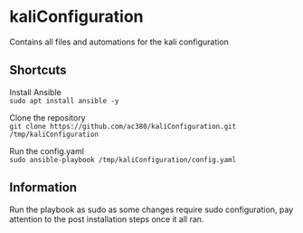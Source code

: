 # kaliConfiguration
Contains all files and automations for the kali configuration

## Shortcuts
Install Ansible  
```sudo apt install ansible -y```

Clone the repository  
```git clone https://github.com/ac380/kaliConfiguration.git /tmp/kaliConfiguration```

Run the config.yaml  
```sudo ansible-playbook /tmp/kaliConfiguration/config.yaml```

## Information
Run the playbook as sudo as some changes require sudo configuration, pay attention to the post installation steps once it all ran.
